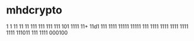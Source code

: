 
# mhdcrypto
1
1
11
11
11
111
111
111
111
101
1111
11+
11d1
111
1111
11111
11111
111
1111
1111
1111
1111
1111
111011
111
1111
000100
